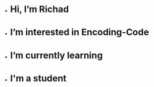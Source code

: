 - # Hi, I’m Richad

- # I’m interested in Encoding-Code
- # I’m currently learning

- # I'm a student

<!---
Richadk/Richadk is a ✨ special ✨ repository because its `README.md` (this file) appears on your GitHub profile.
You can click the Preview link to take a look at your changes.
--->
